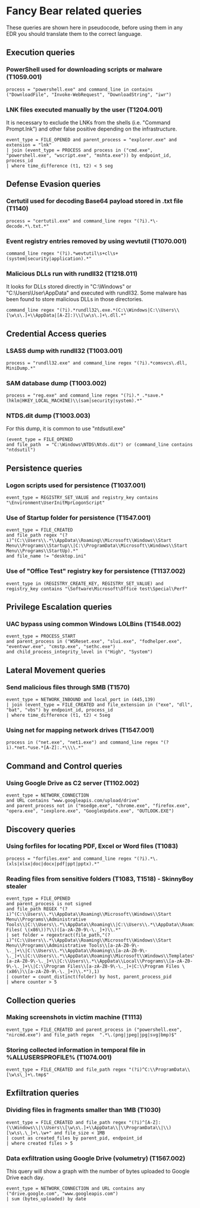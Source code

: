 # Fancy Bear related queries
These queries are shown here in pseudocode, before using them in any EDR you should translate them to the correct language.

## Execution queries

### PowerShell used for downloading scripts or malware (T1059.001)
```
process = "powershell.exe" and command_line in contains ("DownloadFile", "Invoke-WebRequest", "DownloadString", "iwr")
```

### LNK files executed manually by the user (T1204.001)
It is necessary to exclude the LNKs from the shells (i.e. "Command Prompt.lnk") and other false positive depending on the infrastructure.

```
event_type = FILE_OPENED and parent_process = "explorer.exe" and extension = "lnk"
| join (event_type = PROCESS and process in ("cmd.exe", "powershell.exe", "wscript.exe", "mshta.exe")) by endpoint_id, process_id
| where time_difference (t1, t2) < 5 seg
```

## Defense Evasion queries

### Certutil used for decoding Base64 payload stored in .txt file (T1140)
```
process = "certutil.exe" and command_line regex "(?i).*\-decode.*\.txt.*"
```

### Event registry entries removed by using wevtutil (T1070.001)
```
command_line regex "(?i).*wevtutil\s+cl\s+(system|security|application).*"
```

### Malicious DLLs run with rundll32 (T1218.011)
It looks for DLLs stored directly in "C:\Windows" or "C:\Users\User\AppData\" and executed with rundll32. Some malware has been found to store malicious DLLs in those directories.
```
command_line regex "(?i).*rundll32\.exe.*(C:\\Windows|C:\\Users\\[\w\s\.]+\\AppData|[A-Z]:)\\[\w\s\.]+\.dll.*"
```
## Credential Access queries

### LSASS dump with rundll32 (T1003.001)
```
process = "rundll32.exe" and command_line regex "(?i).*comsvcs\.dll, MiniDump.*"
```

### SAM database dump (T1003.002)
```
process = "reg.exe" and command_line regex "(?i).* .*save.*(hklm|HKEY_LOCAL_MACHINE)\\(sam|security|system).*"
```

### NTDS.dit dump (T1003.003)
For this dump, it is common to use "ntdsutil.exe"
```
(event_type = FILE_OPENED
and file_path  = "C:\Windows\NTDS\Ntds.dit") or (command_line contains "ntdsutil")
```

## Persistence queries

### Logon scripts used for persistence (T1037.001)
```
event_type = REGISTRY_SET_VALUE and registry_key contains "\Environment\UserInitMprLogonScript"
```

### Use of Startup folder for persistence (T1547.001)
```
event_type = FILE_CREATED 
and file_path regex "(?i)^(C:\\Users\\.*\\AppData\\Roaming\\Microsoft\\Windows\\Start Menu\\Programs\\Startup\\|C:\\ProgramData\\Microsoft\\Windows\\Start Menu\\Programs\\StartUp).*" 
and file_name != "desktop.ini"
```

### Use of "Office Test" registry key for persistence (T1137.002)
```
event_type in (REGISTRY_CREATE_KEY, REGISTRY_SET_VALUE) and registry_key contains "\Software\Microsoft\Office test\Special\Perf" 
```

## Privilege Escalation queries

### UAC bypass using common Windows LOLBins (T1548.002)
```
event_type = PROCESS_START 
and parent_process in ("WSReset.exe", "slui.exe", "fodhelper.exe", "eventvwr.exe", "cmstp.exe", "sethc.exe") 
and child_process_integrity_level in ("High", "System")
```

## Lateral Movement queries

### Send malicious files through SMB (T1570)
```
event_type = NETWORK_INBOUND and local_port in (445,139)
| join (event_type = FILE_CREATED and file_extension in ("exe", "dll", "bat", "vbs") by endpoint_id, process_id
| where time_difference (t1, t2) < 5seg
```

### Using net for mapping network drives (T1547.001)
```
process in ("net.exe", "net1.exe") and command_line regex "(?i).*net.*use.*[A-Z]:.*\\\\.*"
```

## Command and Control queries

### Using Google Drive as C2 server (T1102.002)
```
event_type = NETWORK_CONNECTION
and URL contains "www.googleapis.com/upload/drive"
and parent_process not in ("msedge.exe", "chrome.exe", "firefox.exe", "opera.exe", "iexplore.exe", "GoogleUpdate.exe", "OUTLOOK.EXE")
```

## Discovery queries

### Using forfiles for locating PDF, Excel or Word files (T1083)
```
process = "forfiles.exe" and command_line regex "(?i).*\.(xls|xlsx|doc|docx|pdf|ppt|pptx).*"
```

### Reading files from sensitive folders (T1083, T1518) - SkinnyBoy stealer
```
event_type = FILE_OPENED
and parent_process is not signed
and file_path REGEX "(?i)^(C:\\Users\\.*\\AppData\\Roaming\\Microsoft\\Windows\\Start Menu\\Programs\\Administrative Tools\\|C:\\Users\\.*\\AppData\\Roaming\\|C:\\Users\\.*\\AppData\\Roaming\\Microsoft\\Windows\\Templates\\|C:\\Users\\.*\\AppData\\Local\\Programs\\|C:\\Program Files( \(x86\))?\\)([a-zA-Z0-9\-\._]+)\\.*"
| set folder = regextract(file_path,"(?i)^(C:\\Users\\.*\\AppData\\Roaming\\Microsoft\\Windows\\Start Menu\\Programs\\Administrative Tools\\[a-zA-Z0-9\-\._]+\\|C:\\Users\\.*\\AppData\\Roaming\\[a-zA-Z0-9\-\._]+\\|C:\\Users\\.*\\AppData\\Roaming\\Microsoft\\Windows\\Templates\\[a-zA-Z0-9\-\._]+\\|C:\\Users\\.*\\AppData\\Local\\Programs\\[a-zA-Z0-9\-\._]+\\|C:\\Program Files\\[a-zA-Z0-9\-\._]+|C:\\Program Files \(x86\)\\[a-zA-Z0-9\-\._]+)\\.*"),1)
| counter = count_distinct(folder) by host, parent_process_pid
| where counter > 5
```

## Collection queries

### Making screenshots in victim machine (T1113)
```
event_type = FILE_CREATED and parent_process in ("powershell.exe", "nircmd.exe") and file_path regex  ".*\.(png|jpeg|jpg|svg|bmp)$"
```

### Storing collected information in temporal file in %ALLUSERSPROFILE% (T1074.001)
```
event_type = FILE_CREATED and file_path regex "(?i)^C:\\ProgramData\\[\w\s\_]+\.tmp$"
```

## Exfiltration queries

### Dividing files in fragments smaller than 1MB (T1030)
```
event_type = FILE_CREATED and file_path regex "(?i)^[A-Z]:(\\Windows\\|\\Users\\[\w\s\.]+\\AppData\\|\\ProgramData\\|\\)[\w\s\.\_]+\.\w+" and file_size < 1MB
| count as created_files by parent_pid, endpoint_id
| where created files > 5
```

### Data exfiltration using Google Drive (volumetry) (T1567.002)
This query will show a graph with the number of bytes uploaded to Google Drive each day.
```
event_type = NETWORK_CONNECTION and URL contains any ("drive.google.com", "www.googleapis.com")
| sum (bytes_uploaded) by date
```


